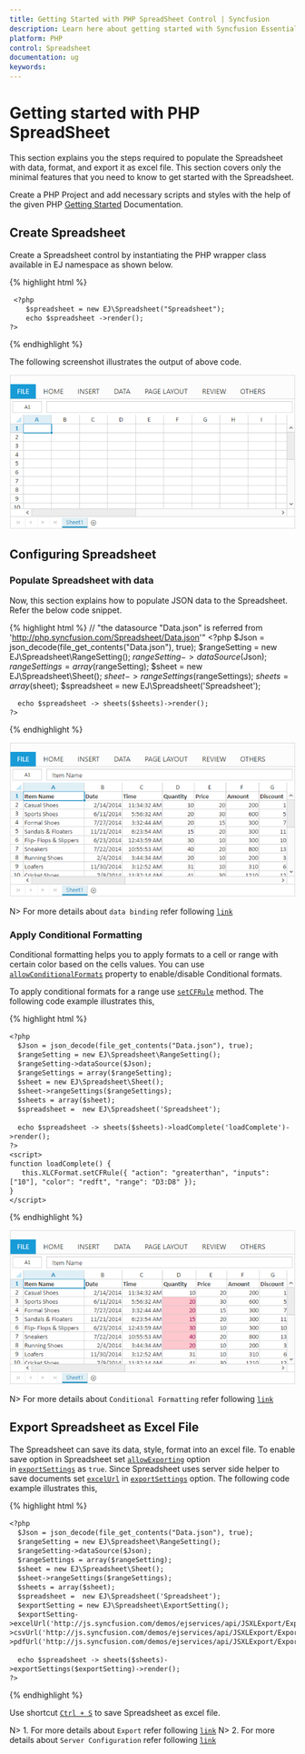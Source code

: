 ```yaml
---
title: Getting Started with PHP SpreadSheet Control | Syncfusion
description: Learn here about getting started with Syncfusion Essential PHP SpreadSheet Control, its elements, and more.
platform: PHP
control: Spreadsheet
documentation: ug
keywords: 
---
```

# Getting started with PHP SpreadSheet

This section explains you the steps required to populate the Spreadsheet with data, format, and export it as excel file. This section covers only the minimal features that you need to know to get started with the Spreadsheet.

Create a PHP Project and add necessary scripts and styles with the help of the given PHP [Getting Started](https://help.syncfusion.com/php/getting-started) Documentation.

## Create Spreadsheet

Create a Spreadsheet control by instantiating the PHP wrapper class available in EJ namespace as shown below.

{% highlight html %}

     <?php
        $spreadsheet = new EJ\Spreadsheet("Spreadsheet");
        echo $spreadsheet ->render();
    ?>

{% endhighlight %}

The following screenshot illustrates the output of above code.

![Getting-Started_images/md_img1.png](getting-started_images/md_img1.png) 

## Configuring Spreadsheet

### Populate Spreadsheet with data

Now, this section explains how to populate JSON data to the Spreadsheet. Refer the below code snippet.

{% highlight html %}
//   "the datasource "Data.json" is referred from 'http://php.syncfusion.com/Spreadsheet/Data.json'"
    <?php
      $Json = json_decode(file_get_contents("Data.json"), true);
      $rangeSetting = new EJ\Spreadsheet\RangeSetting();
      $rangeSetting->dataSource($Json);
      $rangeSettings = array($rangeSetting);
      $sheet = new EJ\Spreadsheet\Sheet();
      $sheet->rangeSettings($rangeSettings);
      $sheets = array($sheet);
      $spreadsheet =  new EJ\Spreadsheet('Spreadsheet');
	
      echo $spreadsheet -> sheets($sheets)->render();
    ?>
    
{% endhighlight %}

![Getting-Started_images/md_img2.png](Getting-Started_images/md_img2.png)

N> For more details about `data binding` refer following [`link`](http://help.syncfusion.com/js/spreadsheet/data-binding# "link")

### Apply Conditional Formatting

Conditional formatting helps you to apply formats to a cell or range with certain color based on the cells values. You can use [`allowConditionalFormats`](http://help.syncfusion.com/js/api/ejspreadsheet#members:allowconditionalformats "allowConditionalFormats") property to enable/disable Conditional formats.

To apply conditional formats for a range use [`setCFRule`](http://help.syncfusion.com/js/api/ejspreadsheet#methods:xlcformat-setcfrule "setCFRule") method. The following code example illustrates this,


{% highlight html %}

    <?php
      $Json = json_decode(file_get_contents("Data.json"), true);
      $rangeSetting = new EJ\Spreadsheet\RangeSetting();
      $rangeSetting->dataSource($Json);
      $rangeSettings = array($rangeSetting);
      $sheet = new EJ\Spreadsheet\Sheet();
      $sheet->rangeSettings($rangeSettings);
      $sheets = array($sheet);
      $spreadsheet =  new EJ\Spreadsheet('Spreadsheet');
	                                        
      echo $spreadsheet -> sheets($sheets)->loadComplete('loadComplete')->render();
    ?>
    <script>
    function loadComplete() {                
       this.XLCFormat.setCFRule({ "action": "greaterthan", "inputs": ["10"], "color": "redft", "range": "D3:D8" });
    }
    </script>

{% endhighlight %}

![Getting-Started_images/md_img3.png](Getting-Started_images/md_img3.png)

N> For more details about `Conditional Formatting` refer following [`link`](http://help.syncfusion.com/js/spreadsheet/data-presentation#conditional-formatting "link")

## Export Spreadsheet as Excel File

The Spreadsheet can save its data, style, format into an excel file. To enable save option in Spreadsheet set [`allowExporting`](http://help.syncfusion.com/js/api/ejspreadsheet#members:exportsettings-allowexporting "allowExporting") option in [`exportSettings`](http://help.syncfusion.com/js/api/ejspreadsheet#members:exportsettings "exportSettings") as `true`. Since Spreadsheet uses server side helper to save documents set [`excelUrl`](http://help.syncfusion.com/js/api/ejspreadsheet#members:exportsettings-excelurl "excelUrl") in [`exportSettings`](http://help.syncfusion.com/js/api/ejspreadsheet#members:exportsettings "exportSettings") option. The following code example illustrates this,


{% highlight html %}

    <?php
      $Json = json_decode(file_get_contents("Data.json"), true);
      $rangeSetting = new EJ\Spreadsheet\RangeSetting();
      $rangeSetting->dataSource($Json);
      $rangeSettings = array($rangeSetting);
      $sheet = new EJ\Spreadsheet\Sheet();
      $sheet->rangeSettings($rangeSettings);
      $sheets = array($sheet);
      $spreadsheet =  new EJ\Spreadsheet('Spreadsheet');                  
      $exportSetting = new EJ\Spreadsheet\ExportSetting();
	  $exportSetting->excelUrl('http://js.syncfusion.com/demos/ejservices/api/JSXLExport/ExportToExcel')->csvUrl('http://js.syncfusion.com/demos/ejservices/api/JSXLExport/ExportToCsv')->pdfUrl('http://js.syncfusion.com/demos/ejservices/api/JSXLExport/ExportToPdf');

      echo $spreadsheet -> sheets($sheets)->exportSettings($exportSetting)->render();
    ?>

{% endhighlight %}

Use shortcut [`Ctrl + S`](http://help.syncfusion.com/js/spreadsheet/keyboard-shortcuts# "Ctrl + S") to save Spreadsheet as excel file.


N> 1. For more details about `Export` refer following [`link`](http://help.syncfusion.com/js/spreadsheet/open-and-save#save "link")
N> 2. For more details about `Server Configuration` refer following [`link`](http://help.syncfusion.com/js/spreadsheet/open-and-save#server-configuration "link")
